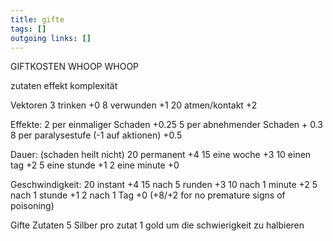 ```yaml
---
title: gifte  
tags: []
outgoing links: []  
---
```


  GIFTKOSTEN WHOOP WHOOP

zutaten effekt komplexität

Vektoren
3	trinken     +0
8	verwunden  +1
20	atmen/kontakt +2


Effekte:
2 per einmaliger Schaden  +0.25 
5 per abnehmender Schaden + 0.3
8 per paralysestufe (-1 auf aktionen) +0.5

Dauer: (schaden heilt nicht)
20 permanent +4
15 eine woche +3
10 einen tag  +2
5 eine stunde +1
2 eine minute +0

Geschwindigkeit:
20 instant       +4
15 nach 5 runden +3
10 nach 1 minute +2
5  nach 1 stunde +1
2  nach 1 Tag  +0 (+8/+2 for no premature signs of poisoning) 




Gifte Zutaten
5 Silber pro zutat
1 gold um die schwierigkeit zu halbieren
